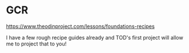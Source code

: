 # GCR
https://www.theodinproject.com/lessons/foundations-recipes

I have a few rough recipe guides already and TOD's first project will allow me to project that to you!